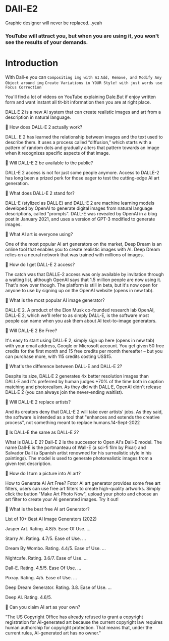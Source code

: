 # DAll-E2
Graphic designer will never be replaced...yeah

### YouTube will attract you, but when you are using it, you won't see the results of your demands.

# Introduction

With Dall-e you can `Compositing img with AI`   `Add, Remove, and Modify Any Object around img`  `Create Variations in YOUR Style! with just words use`
`Focus Correction`

 You'll find a lot of videos on YouTube explaining Dale.But if enjoy written form and want instant all tit-bit information then you are at right place.

DALL·E 2 is a new AI system that can create realistic images and art from a description in natural language.

💭 How does DALL-E 2 actually work?

DALL. E 2 has learned the relationship between images and the text used to describe them. It uses a process called “diffusion,” which starts with a pattern of random dots and gradually alters that pattern towards an image when it recognizes specific aspects of that image.

💭 Will DALL-E 2 be available to the public?

DALL-E 2 access is not for just some people anymore. Access to DALLE-2 has long been a prized perk for those eager to test the cutting-edge AI art generation. 

💭 What does DALL-E 2 stand for?

DALL-E (stylized as DALL·E) and DALL-E 2 are machine learning models developed by OpenAI to generate digital images from natural language descriptions, called "prompts". DALL-E was revealed by OpenAI in a blog post in January 2021, and uses a version of GPT-3 modified to generate images.

💭 What AI art is everyone using?

One of the most popular AI art generators on the market, Deep Dream is an online tool that enables you to create realistic images with AI. Deep Dream relies on a neural network that was trained with millions of images.

💭 How do I get DALL-E 2 access?

The catch was that DALLE-2 access was only available by invitation through a waiting list, although OpenAI says that 1.5 million people are now using it. That's now over though. The platform is still in beta, but it's now open for anyone to use by signing up on the OpenAI website (opens in new tab).

💭 What is the most popular AI image generator?

DALL-E 2. A product of the Elon Musk co-founded research lab OpenAI, DALL-E 2, which we'll refer to as simply DALL-E, is the software most people can name when you ask them about AI text-to-image generators.

💭 Will DALL-E 2 Be Free?

It's easy to start using DALL·E 2, simply sign up here (opens in new tab) with your email address, Google or Microsoft account. You get given 50 free credits for the first month and 15 free credits per month thereafter – but you can purchase more, with 115 credits costing US$15.

💭 What's the difference between DALL-E and DALL-E 2?

Despite its size, DALL·E 2 generates 4x better resolution images than DALL·E and it's preferred by human judges +70% of the time both in caption matching and photorealism. As they did with DALL·E, OpenAI didn't release DALL·E 2 (you can always join the never-ending waitlist).

💭 Will DALL-E 2 replace artists?

And its creators deny that DALL-E 2 will take over artists' jobs. As they said, the software is intended as a tool that "enhances and extends the creative process", not something meant to replace humans.14-Sept-2022

💭 Is DALL-E the same as DALL-E 2?

What is DALL-E 2? Dall-E 2 is the successor to Open AI's Dall-E model. The name Dall-E is the portmanteau of Wall-E (a sci-fi film by Pixar) and Salvador Dalí (a Spanish artist renowned for his surrealistic style in his paintings). The model is used to generate photorealistic images from a given text description.

💭 How do I turn a picture into AI art?

How to Generate AI Art Free? Fotor AI art generator provides some free art filters, users can use free art filters to create high-quality artworks. Simply click the button "Make Art Photo Now", upload your photo and choose an art filter to create your AI generated images. Try it out!

💭 What is the best free AI art Generator?

List of 10+ Best AI Image Generators (2022)

Jasper Art. Rating. 4.8/5. Ease Of Use. ...

Starry AI. Rating. 4.7/5. Ease of Use. ...

Dream By Wombo. Rating. 4.4/5. Ease of Use. ...

Nightcafe. Rating. 3.6/7. Ease of Use. ...

Dall-E. Rating. 4.5/5. Ease Of Use. ...

Pixray. Rating. 4/5. Ease of Use. ...

Deep Dream Generator. Rating. 3.8. Ease of Use. ...

Deep AI. Rating. 4.6/5.

💭 Can you claim AI art as your own?

“The US Copyright Office has already refused to grant a copyright registration for AI-generated art because the current copyright law requires human authorship for copyright protection. That means that, under the current rules, AI-generated art has no owner."
